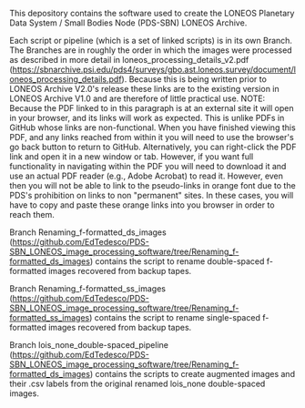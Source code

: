 This depository contains the software used to create the LONEOS Planetary Data System / Small Bodies Node (PDS-SBN) LONEOS Archive.

Each script or pipeline (which is a set of linked scripts) is in its own Branch. The Branches are in roughly the order in which the images were processed as described in more detail in loneos_processing_details_v2.pdf (https://sbnarchive.psi.edu/pds4/surveys/gbo.ast.loneos.survey/document/loneos_processing_details.pdf). Because this is being written prior to LONEOS Archive V2.0's release these links are to the existing version in LONEOS Archive V1.0 and are therefore of little practical use. NOTE: Because the PDF linked to in this paragraph is at an external site it will open in your browser, and its links will work as expected. This is unlike PDFs in GitHub whose links are non-functional. When you have finished viewing this PDF, and any links reached from within it you will need to use the browser's go back button to return to GitHub. Alternatively, you can right-click the PDF link and open it in a new window or tab. However, if you want full functionality in navigating within the PDF you will need to download it and use an actual PDF reader (e.g., Adobe Acrobat) to read it. However, even then you will not be able to link to the pseudo-links in orange font due to the PDS's prohibition on links to non "permanent" sites. In these cases, you will have to copy and paste these orange links into you browser in order to reach them.

Branch Renaming_f-formatted_ds_images (https://github.com/EdTedesco/PDS-SBN_LONEOS_image_processing_software/tree/Renaming_f-formatted_ds_images) contains the script to rename double-spaced f-formatted images recovered from backup tapes.

Branch Renaming_f-formatted_ss_images (https://github.com/EdTedesco/PDS-SBN_LONEOS_image_processing_software/tree/Renaming_f-formatted_ss_images) contains the script to rename single-spaced f-formatted images recovered from backup tapes.

Branch lois_none_double-spaced_pipeline (https://github.com/EdTedesco/PDS-SBN_LONEOS_image_processing_software/tree/Renaming_f-formatted_ds_images) contains the scripts to create augmented images and their .csv labels from the original renamed lois_none double-spaced images.
